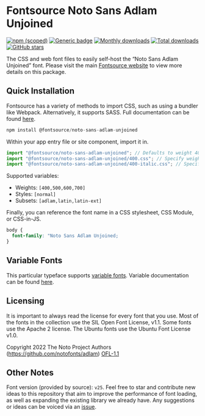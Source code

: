 # Fontsource Noto Sans Adlam Unjoined

[![npm (scoped)](https://img.shields.io/npm/v/@fontsource/noto-sans-adlam-unjoined?color=brightgreen)](https://www.npmjs.com/package/@fontsource/noto-sans-adlam-unjoined) [![Generic badge](https://img.shields.io/badge/fontsource-passing-brightgreen)](https://github.com/fontsource/fontsource) [![Monthly downloads](https://badgen.net/npm/dm/@fontsource/noto-sans-adlam-unjoined)](https://github.com/fontsource/fontsource) [![Total downloads](https://badgen.net/npm/dt/@fontsource/noto-sans-adlam-unjoined)](https://github.com/fontsource/fontsource) [![GitHub stars](https://img.shields.io/github/stars/fontsource/fontsource.svg?style=social&label=Star)](https://github.com/fontsource/fontsource/stargazers)

The CSS and web font files to easily self-host the “Noto Sans Adlam Unjoined” font. Please visit the main [Fontsource website](https://fontsource.org/fonts/noto-sans-adlam-unjoined) to view more details on this package.

## Quick Installation

Fontsource has a variety of methods to import CSS, such as using a bundler like Webpack. Alternatively, it supports SASS. Full documentation can be found [here](https://fontsource.org/docs/introduction).

```javascript
npm install @fontsource/noto-sans-adlam-unjoined
```

Within your app entry file or site component, import it in.

```javascript
import "@fontsource/noto-sans-adlam-unjoined"; // Defaults to weight 400
import "@fontsource/noto-sans-adlam-unjoined/400.css"; // Specify weight
import "@fontsource/noto-sans-adlam-unjoined/400-italic.css"; // Specify weight and style

```

Supported variables:
- Weights: `[400,500,600,700]`
- Styles: `[normal]`
- Subsets: `[adlam,latin,latin-ext]`

Finally, you can reference the font name in a CSS stylesheet, CSS Module, or CSS-in-JS.

```css
body {
  font-family: "Noto Sans Adlam Unjoined;
}
```

## Variable Fonts

This particular typeface supports [variable fonts](https://developer.mozilla.org/en-US/docs/Web/CSS/CSS_Fonts/Variable_Fonts_Guide).
Variable documentation can be found [here](https://fontsource.org/docs/variable-fonts).

## Licensing
It is important to always read the license for every font that you use.
Most of the fonts in the collection use the SIL Open Font License, v1.1. Some fonts use the Apache 2 license. The Ubuntu fonts use the Ubuntu Font License v1.0.

Copyright 2022 The Noto Project Authors (https://github.com/notofonts/adlam)
[OFL-1.1](http://scripts.sil.org/OFL)

## Other Notes
Font version (provided by source): `v25`.
Feel free to star and contribute new ideas to this repository that aim to improve the performance of font loading, as well as expanding the existing library we already have. Any suggestions or ideas can be voiced via an [issue](https://github.com/fontsource/fontsource/issues).